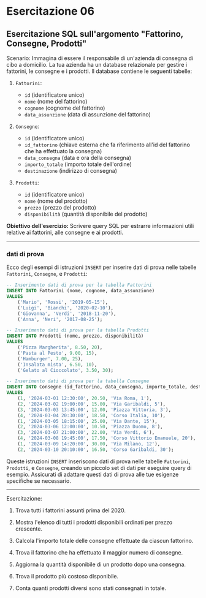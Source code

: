# Esercitazione 06

## Esercitazione SQL sull'argomento "Fattorino, Consegne, Prodotti"

Scenario:
Immagina di essere il responsabile di un'azienda di consegna di cibo a domicilio. La tua azienda ha un database relazionale per gestire i fattorini, le consegne e i prodotti. Il database contiene le seguenti tabelle:

1. `Fattorini`:
   - `id` (identificatore unico)
   - `nome` (nome del fattorino)
   - `cognome` (cognome del fattorino)
   - `data_assunzione` (data di assunzione del fattorino)

2. `Consegne`:
   - `id` (identificatore unico)
   - `id_fattorino` (chiave esterna che fa riferimento all'id del fattorino che ha effettuato la consegna)
   - `data_consegna` (data e ora della consegna)
   - `importo_totale` (importo totale dell'ordine)
   - `destinazione` (indirizzo di consegna)

3. `Prodotti`:
   - `id` (identificatore unico)
   - `nome` (nome del prodotto)
   - `prezzo` (prezzo del prodotto)
   - `disponibilità` (quantità disponibile del prodotto)

**Obiettivo dell'esercizio:** Scrivere query SQL per estrarre informazioni utili relative ai fattorini, alle consegne e ai prodotti.

---

### dati di prova

Ecco degli esempi di istruzioni `INSERT` per inserire dati di prova nelle tabelle `Fattorini`, `Consegne`, e `Prodotti`:

```sql
-- Inserimento dati di prova per la tabella Fattorini
INSERT INTO Fattorini (nome, cognome, data_assunzione)
VALUES 
    ('Mario', 'Rossi', '2019-05-15'),
    ('Luigi', 'Bianchi', '2020-02-10'),
    ('Giovanna', 'Verdi', '2018-11-20'),
    ('Anna', 'Neri', '2017-08-25');

-- Inserimento dati di prova per la tabella Prodotti
INSERT INTO Prodotti (nome, prezzo, disponibilità)
VALUES 
    ('Pizza Margherita', 8.50, 20),
    ('Pasta al Pesto', 9.00, 15),
    ('Hamburger', 7.00, 25),
    ('Insalata mista', 6.50, 10),
    ('Gelato al Cioccolato', 3.50, 30);

-- Inserimento dati di prova per la tabella Consegne
INSERT INTO Consegne (id_fattorino, data_consegna, importo_totale, destinazione)
VALUES 
    (1, '2024-03-01 12:30:00', 20.50, 'Via Roma, 1'),
    (2, '2024-03-02 19:00:00', 15.00, 'Via Garibaldi, 5'),
    (3, '2024-03-03 13:45:00', 12.00, 'Piazza Vittoria, 3'),
    (4, '2024-03-04 20:30:00', 18.50, 'Corso Italia, 10'),
    (1, '2024-03-05 18:15:00', 25.00, 'Via Dante, 15'),
    (2, '2024-03-06 12:00:00', 10.50, 'Piazza Duomo, 8'),
    (3, '2024-03-07 21:00:00', 22.00, 'Via Verdi, 6'),
    (4, '2024-03-08 19:45:00', 17.50, 'Corso Vittorio Emanuele, 20'),
    (1, '2024-03-09 14:20:00', 30.00, 'Via Milano, 12'),
    (2, '2024-03-10 20:10:00', 16.50, 'Corso Garibaldi, 30');
```

Queste istruzioni `INSERT` inseriscono dati di prova nelle tabelle `Fattorini`, `Prodotti`, e `Consegne`, creando un piccolo set di dati per eseguire query di esempio. Assicurati di adattare questi dati di prova alle tue esigenze specifiche se necessario.

---

Esercitazione:

1. Trova tutti i fattorini assunti prima del 2020.

2. Mostra l'elenco di tutti i prodotti disponibili ordinati per prezzo crescente.

3. Calcola l'importo totale delle consegne effettuate da ciascun fattorino.

4. Trova il fattorino che ha effettuato il maggior numero di consegne.

5. Aggiorna la quantità disponibile di un prodotto dopo una consegna.

6. Trova il prodotto più costoso disponibile.

7. Conta quanti prodotti diversi sono stati consegnati in totale.

